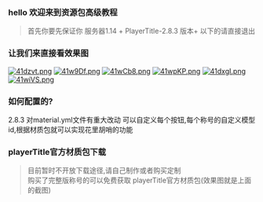 ### hello 欢迎来到资源包高级教程

> 首先你要先保证你 服务器1.14 +  PlayerTitle-2.8.3 版本+ 以下的请直接退出

### 让我们来直接看效果图
[![41dzvt.png](https://z3.ax1x.com/2021/09/18/41dzvt.png)](https://imgtu.com/i/41dzvt)
[![41w9Df.png](https://z3.ax1x.com/2021/09/18/41w9Df.png)](https://imgtu.com/i/41w9Df)
[![41wCb8.png](https://z3.ax1x.com/2021/09/18/41wCb8.png)](https://imgtu.com/i/41wCb8)
[![41wpKP.png](https://z3.ax1x.com/2021/09/18/41wpKP.png)](https://imgtu.com/i/41wpKP)
[![41dxgI.png](https://z3.ax1x.com/2021/09/18/41dxgI.png)](https://imgtu.com/i/41dxgI)
[![41wiVS.png](https://z3.ax1x.com/2021/09/18/41wiVS.png)](https://imgtu.com/i/41wiVS)


### 如何配置的?
2.8.3 对material.yml文件有重大改动
可以自定义每个按钮,每个称号的自定义模型id,根据材质包就可以实现花里胡哨的功能


### playerTitle官方材质包下载

> 目前暂时不开放下载途径,请自己制作或者购买定制  
> 购买了完整版称号的可以免费获取 playerTitle官方材质包(效果图就是上面的截图)